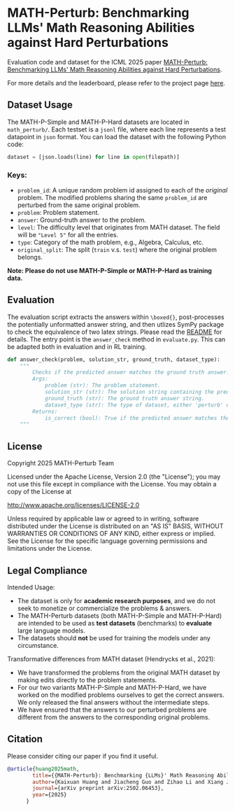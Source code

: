 # MATH-Perturb: Benchmarking LLMs' Math Reasoning Abilities against Hard Perturbations

Evaluation code and dataset for the ICML 2025 paper [MATH-Perturb: Benchmarking LLMs' Math Reasoning Abilities against Hard Perturbations](https://arxiv.org/abs/2502.06453).

For more details and the leaderboard, please refer to the project page [here](https://math-perturb.github.io/).

## Dataset Usage

The MATH-P-Simple and MATH-P-Hard datasets are located in `math_perturb/`. Each testset is a `jsonl` file, where each line represents a test datapoint in `json` format. You can load the dataset with the following Python code:

```python
dataset = [json.loads(line) for line in open(filepath)]
``` 

### Keys:

- `problem_id`: A unique random problem id assigned to each of the *original* problem. The modified problems sharing the same `problem_id` are perturbed from the same original problem.
- `problem`: Problem statement.
- `answer`: Ground-truth answer to the problem.
- `level`: The difficulty level that originates from MATH dataset. The field will be `"Level 5"` for all the entries.
- `type`: Category of the math problem, e.g., Algebra, Calculus, etc. 
- `original_split`: The split (`train` v.s. `test`) where the original problem belongs.


**Note: Please do not use MATH-P-Simple or MATH-P-Hard as training data.**



## Evaluation 

The evaluation script extracts the answers within `\boxed{}`, post-processes the potentially unformatted answer string, and then utlizes SymPy package to check the equivalence of two latex strings. Please read the [README](/evaluation/README.md) for details. The entry point is the `answer_check` method in `evaluate.py`. This can be adapted both in evaluation and in RL training.

``` python
def answer_check(problem, solution_str, ground_truth, dataset_type):
    """
        Checks if the predicted answer matches the ground truth answer.
        Args:
            problem (str): The problem statement.
            solution_str (str): The solution string containing the predicted answer.
            ground_truth (str): The ground truth answer string.
            dataset_type (str): The type of dataset, either 'perturb' or 'original'.
        Returns:
            is_correct (bool): True if the predicted answer matches the ground truth answer, False otherwise.
    """
```

## License

Copyright 2025 MATH-Perturb Team

Licensed under the Apache License, Version 2.0 (the "License");
you may not use this file except in compliance with the License.
You may obtain a copy of the License at

   http://www.apache.org/licenses/LICENSE-2.0

Unless required by applicable law or agreed to in writing, software
distributed under the License is distributed on an "AS IS" BASIS,
WITHOUT WARRANTIES OR CONDITIONS OF ANY KIND, either express or implied.
See the License for the specific language governing permissions and
limitations under the License.

## Legal Compliance


Intended Usage:

- The dataset is only for **academic research purposes**, and we do not seek to monetize or commercialize the problems & answers.
- The MATH-Perturb datasets (both MATH-P-Simple and MATH-P-Hard) are intended to be used as **test datasets** (benchmarks) to **evaluate** large language models. 
- The datasets should **not** be used for training the models under any circumstance.

Transformative differences from MATH dataset (Hendrycks et al., 2021):

- We have transformed the problems from the original MATH dataset by making edits directly to the problem statements. 
- For our two variants MATH-P-Simple and MATH-P-Hard, we have worked on the modified problems ourselves to get the correct answers. We only released the final answers without the intermediate steps.
- We have ensured that the answers to our perturbed problems are different from the answers to the corresponding original problems.  



## Citation

Please consider citing our paper if you find it useful.

```bibtex
@article{huang2025math,
        title={{MATH-Perturb}: Benchmarking {LLMs}' Math Reasoning Abilities against Hard Perturbations},
        author={Kaixuan Huang and Jiacheng Guo and Zihao Li and Xiang Ji and Jiawei Ge and Wenzhe Li and Yingqing Guo and Tianle Cai and Hui Yuan and Runzhe Wang and Yue Wu and Ming Yin and Shange Tang and Yangsibo Huang and Chi Jin and Xinyun Chen and Chiyuan Zhang and Mengdi Wang},
        journal={arXiv preprint arXiv:2502.06453},
        year={2025}
      }
```
